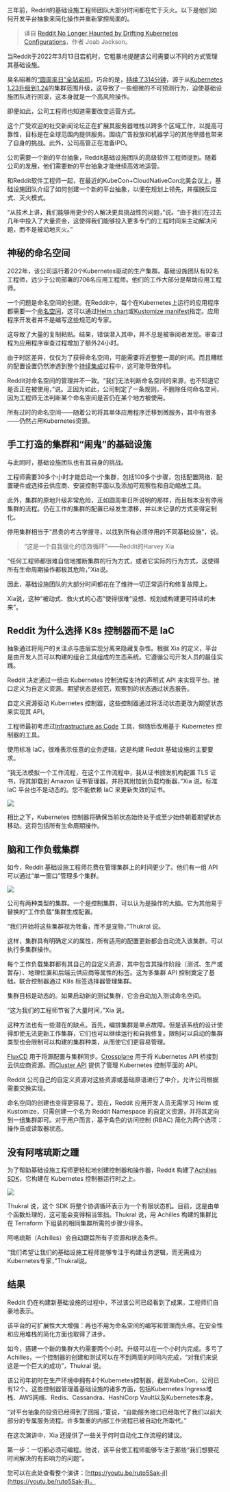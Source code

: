 
<!--
title: Reddit不再受漂移的Kubernetes配置困扰
cover: https://cdn.thenewstack.io/media/2025/01/ec2bcf77-reddit.png
-->

三年前，Reddit的基础设施工程师团队大部分时间都在忙于灭火。以下是他们如何开发平台抽象来简化操作并重新掌控局面的。

> 译自 [Reddit No Longer Haunted by Drifting Kubernetes Configurations](https://thenewstack.io/reddit-no-longer-haunted-by-drifting-kubernetes-configurations/)，作者 Joab Jackson。

当Reddit于2022年3月13日宕机时，它粗暴地提醒该公司需要以不同的方式管理其基础设施。

臭名昭著的[“圆周率日”全站宕机](https://www.reddit.com/r/RedditEng/comments/11xx5o0/you_broke_reddit_the_piday_outage/)，巧合的是，[持续了314分钟](https://thenewstack.io/how-the-world-celebrated-pi-day/)，源于从[Kubernetes 1.23升级到1.24](https://thenewstack.io/kubernetes-1-24-drops-dockershim-makes-space-for-stateful-workloads/)的集群范围升级，这导致了一些细微的不可预测行为，迫使基础设施团队进行回滚，这本身就是一个高风险操作。

即便如此，公司工程师也知道需要改变运营方式。

这个广受欢迎的社交新闻论坛正在扩展其服务器堆栈以跨多个区域工作，以提高可靠性，目标是在全球范围内提供服务。围绕广告投放和机器学习的其他举措也带来了自身的挑战。此外，公司高管正在准备IPO。

公司需要一个新的平台抽象，Reddit基础设施团队的高级软件工程师提到。随着公司的发展，他们需要新的平台抽象才能继续高效地运营。

和Reddit软件工程师一起，在最近的KubeCon+CloudNativeCon北美会议上，基础设施团队介绍了如何创建一个新的平台抽象，以便在规划上领先，并摆脱反应式、灭火模式。

“从技术上讲，我们能够用更少的人解决更具挑战性的问题，”说。“由于我们在过去几年中投入了大量资金，这使得我们能够投入更多专门的工程时间来主动解决问题，而不是被动地灭火。”

## 神秘的命名空间

2022年，该公司运行着20个Kubernetes驱动的生产集群。基础设施团队有92名工程师，远少于公司部署的706名应用工程师。他们的工作大部分是帮助应用工程师。

一个问题是命名空间的创建。在Reddit中，每个在Kubernetes上运行的应用程序都需要一个[命名空间](https://thenewstack.io/leveraging-namespaces-for-cost-optimization-with-kubernetes/)，这可以通过[Helm chart](https://thenewstack.io/what-the-helm-the-tool-we-all-love-and-sometimes-hate/)或[Kustomize manifest](https://github.com/kubernetes-sigs/kustomize)指定。应用程序开发者并不是编写这些规范的专家。

这导致了大量的复制粘贴。结果，错误潜入其中，并不总是被审阅者发现。审查过程为应用程序审查过程增加了额外24小时。

由于时区差异，仅仅为了获得命名空间，可能需要将近整整一周的时间。而且糟糕的配置设置仍然渗透到整个[持续集成](https://thenewstack.io/ci-cd/)过程中，这可能导致停机。

Reddit对命名空间的管理并不一致。“我们无法判断命名空间的来源，也不知道它是否正在被使用，”说。正因为如此，公司制定了一条规则，不删除任何命名空间，因为工程师无法判断某个命名空间是否仍在某个地方被使用。

所有过时的命名空间——随着公司将其单体应用程序迁移到微服务，其中有很多——仍然占用Kubernetes资源。

## 手工打造的集群和“闹鬼”的基础设施

与此同时，基础设施团队也有其自身的挑战。

工程师需要30多个小时才能启动一个集群，包括100多个步骤，包括配置网络、配置硬件或选择云供应商、安装控制平面以及添加可观察性和自动缩放工具。

此外，集群的原地升级非常危险，正如圆周率日所说明的那样，而且根本没有停用集群的流程。仍在工作的集群的配置已经发生漂移，并以未记录的方式变得定制化。

停用集群相当于“昂贵的考古学搜寻，以找到所有必须停用的不同基础设施”，说。

> “这是一个自我强化的低效循环”——Reddit的Harvey Xia

“任何工程师都很难自信地推断集群的行为方式，或者它实际的行为方式，这使得所有生命周期操作都极其危险，”Xia说。

因此，基础设施团队的大部分时间都花在了维持一切正常运行和修复故障上。

Xia说，这种“被动式、救火式的心态”使得很难“设想、规划或构建更可持续的未来”。

## Reddit 为什么选择 K8s 控制器而不是 IaC

抽象通过将用户的关注点与底层实现分离来隐藏复杂性。根据 Xia 的定义，平台是由开发人员可以构建的组合工具组成的生态系统。它遵循公司开发人员的最佳实践。

Reddit 决定通过一组由 Kubernetes 控制流程支持的声明式 API 来实现平台。接口定义为自定义资源。期望状态是规范，观察到的状态通过状态报告。

自定义资源驱动 Kubernetes 控制器，这些控制器通过将活动状态更改为期望状态来实现其 API。

工程师最初考虑过[Infrastructure as Code](https://thenewstack.io/infrastructure-as-code/) 工具，但随后改用基于 Kubernetes 控制器的工具。

使用标准 IaC，很难表示任意的业务逻辑，这是构建 Reddit 基础设施的主要要求。

“我无法模拟一个工作流程，在这个工作流程中，我从证书颁发机构配置 TLS 证书，将其卸载到 Amazon 证书管理器，并将其附加到负载均衡器，”Xia 说。标准 IaC 平台也不是动态的。您不能依赖 IaC 来更新失效的证书。

![](https://cdn.thenewstack.io/media/2025/01/3d614d20-kubecon-reddit-infra-01.png)

相比之下，Kubernetes 控制器将确保当前状态始终处于或至少始终朝着期望状态移动。这将包括所有生命周期操作。

## 脑和工作负载集群

如今，Reddit 基础设施工程师花费在管理集群上的时间更少了。他们有一组 API 可以通过“单一窗口”管理多个集群。

![](https://cdn.thenewstack.io/media/2025/01/dad96262-kubecon-reddit-infra-02.png)

公司有两种类型的集群。一个是控制集群，可以认为是操作的大脑。它为其他易于替换的“工作负载”集群生成配置。

“我们开始将这些集群视为牲畜，而不是宠物，”Thukral 说。

这样，集群具有明确定义的属性，所有适用的配置更新都会自动流入该集群。可以执行多集群操作。

每个工作负载集群都有其自己的自定义资源，其中包含其操作阶段（测试、生产或暂存）、地理位置和后端云供应商等属性的标签。这为多集群 API 控制奠定了基础。联合控制器通过 K8s 标签选择器管理集群。

集群目标是动态的。如果启动新的测试集群，它会自动加入测试命名空间。

“这为我们的工程师节省了大量时间，”Xia 说。

这种方法也有一些潜在的缺点。首先，编排集群是单点故障。但是该系统的设计使得即使无法更新工作集群，它们也可以继续运行和自我修复。限制可以启动的集群类型也会限制可以构建的集群种类，从而使它们更容易管理。

[FluxCD](https://thenewstack.io/deploy-stateful-workloads-on-kubernetes-with-ondat-and-fluxcd/) 用于将源配置与集群同步。[Crossplane](https://thenewstack.io/kubecon-24-crossplane-a-developer-friendly-control-plane/) 用于将 Kubernetes API 桥接到云供应商资源。而[Cluster API](https://thenewstack.io/is-cluster-api-really-the-future-of-kubernetes-deployment/) 提供了管理 Kubernetes 控制平面的 API。

Reddit 公司自己的自定义资源对这些资源或基础原语进行了中介，允许公司根据需要交换实现。

命名空间的创建也变得更容易了。现在，Reddit 应用开发人员无需学习 Helm 或 Kustomize，只需创建一个名为 Reddit Namespace 的自定义资源，并将其定向到一组集群即可。对于用户而言，基于角色的访问控制 (RBAC) 简化为两个选项：操作员或读取器状态。

## 没有阿喀琉斯之踵

为了帮助基础设施工程师更轻松地创建控制器和操作器，Reddit 构建了[Achilles SDK](https://github.com/reddit/achilles-sdk)，它构建在 Kubernetes 控制器运行时之上。

![](https://cdn.thenewstack.io/media/2025/01/a4e111d3-kubecon-reddit-infra-03.png)

Thukral 说，这个 SDK 将整个协调循环表示为一个有限状态机。目前，这是由单个函数处理的，这可能会变得相当笨拙。Thukral 说，用 Achilles 构建的集群比在 Terraform 下组装的相同集群所需的步骤少得多。

阿喀琉斯（Achilles）会自动跟踪所有子资源和状态条件。

“我们希望让我们的基础设施工程师能够专注于构建业务逻辑，而无需成为Kubernetes专家，”Thukral说。

## 结果

Reddit 仍在构建新基础设施的过程中，不过该公司已经看到了成果，工程师们自豪地表示。

该平台的可扩展性大大增强：再也不用为命名空间的编写和管理而头疼。在安全性和应用堆栈的简化方面也取得了进步。

如今，搭建一个新的集群大约需要两个小时。升级可以在一个小时内完成。多亏了 Achilles，一个控制器的创建和测试可以在不到两周的时间内完成，“对我们来说这是一个巨大的成功”，Thukral 说。

该公司年初时在生产环境中拥有4个Kubernetes控制器，截至KubeCon，公司已有12个。这些控制器管理着基础设施的诸多方面，包括Kubernetes Ingress堆栈、AWS网络、Redis、Cassandra、HashiCorp Vault以及Kubernetes本身。

“对平台抽象的投资已经得到了回报，”夏说，“自助服务接口已经取代了我们以前大部分的专属服务流程。许多繁重的内部工作流程已被自动化所取代。”

在这次演讲中，Xia 还提供了一些关于何时自动化工作流程的建议。

第一步：一切都必须可编程。他说，该平台使工程师能够专注于那些“我们想要花时间解决的有影响力的问题”。

您可以在此处查看整个演讲：[https://youtu.be/ruto5Sak-jI](https://youtu.be/ruto5Sak-jI)。